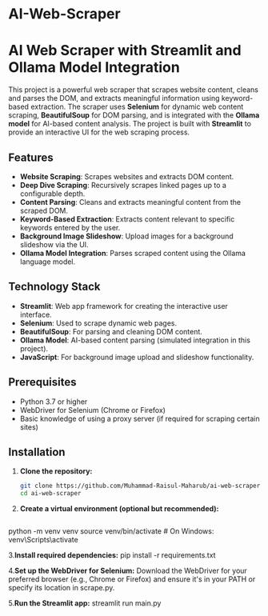 # AI-Web-Scraper
# AI Web Scraper with Streamlit and Ollama Model Integration

This project is a powerful web scraper that scrapes website content, cleans and parses the DOM, and extracts meaningful information using keyword-based extraction. The scraper uses **Selenium** for dynamic web content scraping, **BeautifulSoup** for DOM parsing, and is integrated with the **Ollama model** for AI-based content analysis. The project is built with **Streamlit** to provide an interactive UI for the web scraping process.

## Features

- **Website Scraping**: Scrapes websites and extracts DOM content.
- **Deep Dive Scraping**: Recursively scrapes linked pages up to a configurable depth.
- **Content Parsing**: Cleans and extracts meaningful content from the scraped DOM.
- **Keyword-Based Extraction**: Extracts content relevant to specific keywords entered by the user.
- **Background Image Slideshow**: Upload images for a background slideshow via the UI.
- **Ollama Model Integration**: Parses scraped content using the Ollama language model.

## Technology Stack

- **Streamlit**: Web app framework for creating the interactive user interface.
- **Selenium**: Used to scrape dynamic web pages.
- **BeautifulSoup**: For parsing and cleaning DOM content.
- **Ollama Model**: AI-based content parsing (simulated integration in this project).
- **JavaScript**: For background image upload and slideshow functionality.

## Prerequisites

- Python 3.7 or higher
- WebDriver for Selenium (Chrome or Firefox)
- Basic knowledge of using a proxy server (if required for scraping certain sites)

## Installation

1. **Clone the repository:**

   ```bash
   git clone https://github.com/Muhammad-Raisul-Maharub/ai-web-scraper.git
   cd ai-web-scraper

2. **Create a virtual environment (optional but recommended):**
     ```python
python -m venv venv
source venv/bin/activate   # On Windows: venv\Scripts\activate

3.**Install required dependencies:**
pip install -r requirements.txt

4.**Set up the WebDriver for Selenium:**
Download the WebDriver for your preferred browser (e.g., Chrome or Firefox) and ensure it's in your PATH or specify its location in scrape.py.

5.**Run the Streamlit app:**
streamlit run main.py



